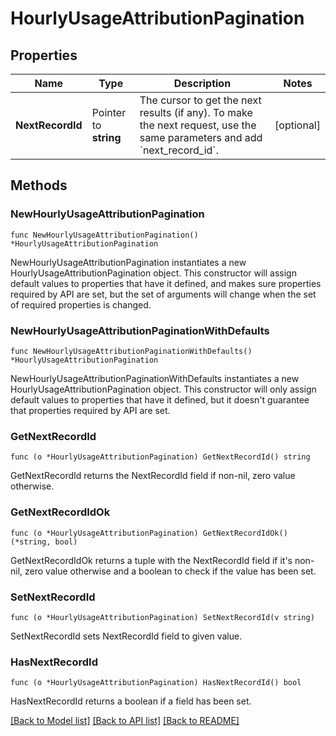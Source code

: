 # HourlyUsageAttributionPagination

## Properties

Name | Type | Description | Notes
---- | ---- | ----------- | ------
**NextRecordId** | Pointer to **string** | The cursor to get the next results (if any). To make the next request, use the same parameters and add &#x60;next_record_id&#x60;. | [optional] 

## Methods

### NewHourlyUsageAttributionPagination

`func NewHourlyUsageAttributionPagination() *HourlyUsageAttributionPagination`

NewHourlyUsageAttributionPagination instantiates a new HourlyUsageAttributionPagination object.
This constructor will assign default values to properties that have it defined,
and makes sure properties required by API are set, but the set of arguments
will change when the set of required properties is changed.

### NewHourlyUsageAttributionPaginationWithDefaults

`func NewHourlyUsageAttributionPaginationWithDefaults() *HourlyUsageAttributionPagination`

NewHourlyUsageAttributionPaginationWithDefaults instantiates a new HourlyUsageAttributionPagination object.
This constructor will only assign default values to properties that have it defined,
but it doesn't guarantee that properties required by API are set.

### GetNextRecordId

`func (o *HourlyUsageAttributionPagination) GetNextRecordId() string`

GetNextRecordId returns the NextRecordId field if non-nil, zero value otherwise.

### GetNextRecordIdOk

`func (o *HourlyUsageAttributionPagination) GetNextRecordIdOk() (*string, bool)`

GetNextRecordIdOk returns a tuple with the NextRecordId field if it's non-nil, zero value otherwise
and a boolean to check if the value has been set.

### SetNextRecordId

`func (o *HourlyUsageAttributionPagination) SetNextRecordId(v string)`

SetNextRecordId sets NextRecordId field to given value.

### HasNextRecordId

`func (o *HourlyUsageAttributionPagination) HasNextRecordId() bool`

HasNextRecordId returns a boolean if a field has been set.


[[Back to Model list]](../README.md#documentation-for-models) [[Back to API list]](../README.md#documentation-for-api-endpoints) [[Back to README]](../README.md)


